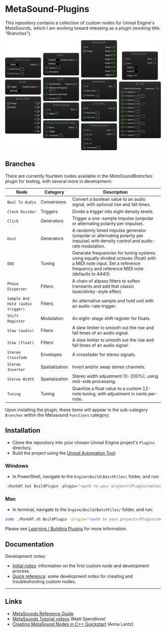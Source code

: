 # MetaSound-Plugins 
This repository contains a collection of custom nodes for Unreal Engine's MetaSounds, which I am working toward releasing as a plugin (working title: "Branches").

![Screenshot of a selection of custom nodes in Metasound, as listed in the table below.](./docs/svg/_Nodes.svg)

## Branches
There are currently fourteen nodes available in the *MetaSoundBranches* plugin for testing, with several more in development:

| Node                                | Category              | Description                                                                                                         |
|-------------------------------------|-----------------------|---------------------------------------------------------------------------------------------------------------------|
| `Bool To Audio`                     | Conversions           | Convert a boolean value to an audio signal, with optional rise and fall times.                                      |
| `Clock Divider`                     | Triggers              | Divide a trigger into eight density levels.                                                                         |
| `Click`                             | Generators            | Trigger a one-sample impulse (unipolar or alternating polarity per impulse).                                        |
| `Dust`                              | Generators            | A randomly timed impulse generator (unipolar or alternating polarity per impulse) with density control and audio-rate modulation. |
| `EDO`                               | Tuning                | Generate frequencies for tuning systems using equally divided octaves (float) with a MIDI note input. Set a reference frequency and reference MIDI note (defaults to A440). |
| `Phase Disperser`                   | Filters               | A chain of allpass filters to soften transients and add that classic laser/slinky-style effect.                      |
| `Sample And Hold (audio trigger)`   | Filters               | An alternative sample and hold unit with an audio-rate trigger.                                                     |
| `Shift Register`                    | Modulation            | An eight-stage shift register for floats.                                                                           |
| `Slew (audio)`                      | Filters               | A slew limiter to smooth out the rise and fall times of an audio signal.                                             |
| `Slew (float)`                      | Filters               | A slew limiter to smooth out the rise and fall times of an audio signal.                                             |
| `Stereo Crossfade`                  | Envelopes             | A crossfader for stereo signals.                                                                                    |
| `Stereo Inverter`                   | Spatialization        | Invert and/or swap stereo channels.                                                                                 |
| `Stereo Width`                             | Spatialization        | Stereo width adjustment (0-200%), using mid-side processing.                                                        |
| `Tuning`                            | Tuning                | Quantize a float value to a custom 12-note tuning, with adjustment in cents per-note.                               |

Upon installing the plugin, these items will appear in the sub-category `Branches` within the Metasound `Functions` category.

## Installation
- Clone the repository into your chosen Unreal Engine project's `Plugins` directory.
- Build the project using the [Unreal Automation Tool](https://dev.epicgames.com/documentation/en-us/unreal-engine/unreal-automation-tool-for-unreal-engine):

### Windows
- In PowerShell, navigate to the `Engine\Build\BatchFiles\` folder, and run: 
```PowerShell
.\RunUAT.bat BuildPlugin -plugin="<path to your project>\Plugins\metasound-plugins\MetasoundBranches.uplugin" -package="<path to your project>\Plugins\metasound-plugins\MetasoundBranches.uplugin"
```
### Mac
- In terminal, navigate to the `Engine/Build/BatchFiles/` folder, and run: 
```Bash
sudo ./RunUAT.sh BuildPlugin -plugin="<path to your project>/Plugins/metasound-plugins/MetasoundBranches.uplugin" -package="<path to your project>/Plugins/metasound-plugins/MetasoundBranches.uplugin"
```

Please see [Learning / Building Plugins](https://dev.epicgames.com/community/learning/tutorials/qz93/unreal-engine-building-plugins) for more information.

## Documentation
Development notes:
- [Initial notes](./docs/README.md): information on the first custom node and development process.
- [Quick reference](./docs/quick_reference.md): some development notes for creating and troubleshooting custom nodes. 

---

## Links
- [MetaSounds Reference Guide](https://dev.epicgames.com/documentation/en-us/unreal-engine/metasounds-reference-guide-in-unreal-engine)
- [MetaSounds Tutorial videos](https://dev.epicgames.com/community/learning/recommended-community-tutorial/Kw7l/unreal-engine-metasounds) (Matt Spendlove)
- [Creating MetaSound Nodes in C++ Quickstart](https://dev.epicgames.com/community/learning/tutorials/ry7p/unreal-engine-creating-metasound-nodes-in-c-quickstart) (Anna Lantz)